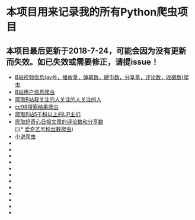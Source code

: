 # 本项目用来记录我的所有Python爬虫项目
## 本项目最后更新于2018-7-24，可能会因为没有更新而失效。如已失效或需要修正，请提issue！

*   [B站视频信息(av号，播放量，弹幕数，硬币数，分享量，评论数，收藏数)爬虫](https://github.com/zhang0peter/bilibili-video-information-spider)
*   [B站用户信息爬虫](https://github.com/zhang0peter/bilibili-user-information-spider)
*   [爬取B站我关注的人关注的人关注的人](https://github.com/zhang0peter/bilibili-following-spider)
*   [cc98搜索结果爬虫](https://github.com/zhang0peter/cc98-spider)
*   [爬取B站5千粉以上的UP主们](https://github.com/zhang0peter/bilibili-5000-ups)
*   [爬取好奇心日报文章的评论数和分享数](https://github.com/zhang0peter/qdaily-spider)  
[](*   [爱奇艺号粉丝数爬虫](https://github.com/zhang0peter/iqiyi-spider))
*   [小说爬虫](https://github.com/zhang0peter/novel-spider)
*   []()
*   []()
*   []()
*   []()
*   []()
*   []()
*   []()
*   []()
*   []()
*   []()
*   []()
*   []()